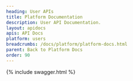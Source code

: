 ```yaml
---
heading: User APIs
title: Platform Documentation
description: User API Documentation.
layout: apidocs
apis: API Docs
platform: users
breadcrumbs: /docs/platform/platform-docs.html
parent: Back to Platform Docs
order: 90
---
```


{% include swagger.html %}
